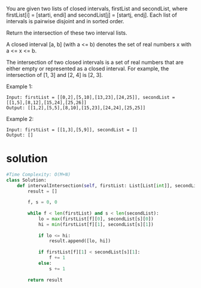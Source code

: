 You are given two lists of closed intervals, firstList and secondList, where firstList[i] = [starti, endi] and secondList[j] = [startj, endj]. Each list of intervals is pairwise disjoint and in sorted order.

Return the intersection of these two interval lists.

A closed interval [a, b] (with a <= b) denotes the set of real numbers x with a <= x <= b.

The intersection of two closed intervals is a set of real numbers that are either empty or represented as a closed interval. For example, the intersection of [1, 3] and [2, 4] is [2, 3].

 

Example 1:
```
Input: firstList = [[0,2],[5,10],[13,23],[24,25]], secondList = [[1,5],[8,12],[15,24],[25,26]]
Output: [[1,2],[5,5],[8,10],[15,23],[24,24],[25,25]]
```
Example 2:
```
Input: firstList = [[1,3],[5,9]], secondList = []
Output: []
```

solution
========
```python
#Time Complexity: O(M+N)
class Solution:
    def intervalIntersection(self, firstList: List[List[int]], secondList: List[List[int]]) -> List[List[int]]:
        result = []
        
        f, s = 0, 0
        
        while f < len(firstList) and s < len(secondList):
            lo = max(firstList[f][0], secondList[s][0])
            hi = min(firstList[f][1], secondList[s][1])
            
            if lo <= hi:
                result.append([lo, hi])
            
            if firstList[f][1] < secondList[s][1]:
                f += 1
            else:
                s += 1
                
        return result

```
